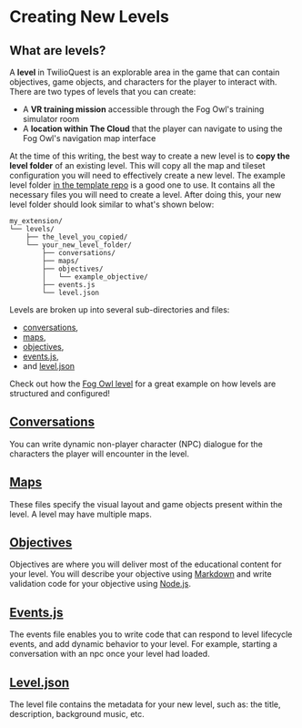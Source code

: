 # Creating New Levels

## What are levels?

A **level** in TwilioQuest is an explorable area in the game that can contain objectives, game objects, and characters for the player to interact with. There are two types of levels that you can create:

* A **VR training mission** accessible through the Fog Owl's training simulator room
* A **location within The Cloud** that the player can navigate to using the Fog Owl's navigation map interface

At the time of this writing, the best way to create a new level is to **copy the level folder** of an existing level. This will copy all the map and tileset configuration you will need to effectively create a new level. The example level folder [in the template repo](https://github.com/TwilioQuest/twilioquest-extension-template/tree/main/levels/vr_mission_template) is a good one to use. It contains all the necessary files you will need to create a level. After doing this, your new level folder should look similar to what's shown below:

```
my_extension/
└── levels/
    ├── the_level_you_copied/
    └── your_new_level_folder/
        ├── conversations/
        ├── maps/
        ├── objectives/
        │   └── example_objective/
        ├── events.js
        └── level.json
```

Levels are broken up into several sub-directories and files:

- [conversations](#conversations),
- [maps](#maps),
- [objectives](#objectives),
- [events.js](#events-js),
- and [level.json](#level-json)

Check out how the [Fog Owl level](https://github.com/TwilioQuest/twilioquest-base/tree/main/levels/fog_owl) for a great example on how levels are structured and configured!

## [Conversations](./npcs.md#what-is-a-conversation)
You can write dynamic non-player character (NPC) dialogue for the characters the player will encounter in the level.

## [Maps](./maps.md#how-to-use-tiled)
These files specify the visual layout and game objects present within the level. A level may have multiple maps.

## [Objectives](./objectives.md)
Objectives are where you will deliver most of the educational content for your level. You will describe your objective using [Markdown](https://github.github.com/gfm/) and write validation code for your objective using [Node.js](https://www.nodejs.org).

## [Events.js](./events.md#maybe-objects-are-better-for-you)
The events file enables you to write code that can respond to level lifecycle events, and add dynamic behavior to your level. For example, starting a conversation with an npc once your level had loaded.

## [Level.json](../api/levels)
The level file contains the metadata for your new level, such as: the title, description, background music, etc.